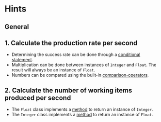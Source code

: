 # Hints

## General

## 1. Calculate the production rate per second

- Determining the success rate can be done through a [conditional statement][if-else-unless].
- Multiplication can be done between instances of `Integer` and `Float`. The result will always be an instance of `Float`.
- Numbers can be compared using the built-in [comparison-operators][comparison-operators].

## 2. Calculate the number of working items produced per second

- The `Float` class implements a [method][to_i] to return an instance of `Integer`.
- The `Integer` class implements a [method][to_f] to return an instance of `Float`.

[comparison-operators]: https://www.w3resource.com/ruby/ruby-comparison-operators.php
[if-else-unless]: https://www.w3resource.com/ruby/ruby-if-else-unless.php
[to_f]: https://apidock.com/ruby/v2_6_3/Integer/to_f
[to_i]: https://apidock.com/ruby/Float/to_i
